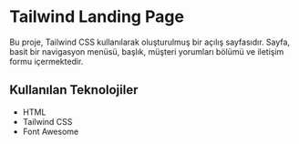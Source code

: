 # Tailwind Landing Page

Bu proje, Tailwind CSS kullanılarak oluşturulmuş bir açılış sayfasıdır. Sayfa, basit bir navigasyon menüsü, başlık, müşteri yorumları bölümü ve iletişim formu içermektedir.

## Kullanılan Teknolojiler

- HTML
- Tailwind CSS
- Font Awesome